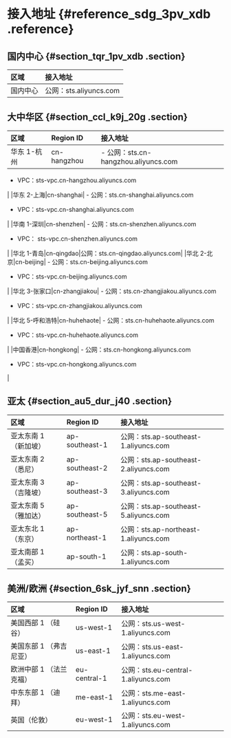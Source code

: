 # 接入地址 {#reference_sdg_3pv_xdb .reference}


## 国内中心 {#section_tqr_1pv_xdb .section}

|区域|接入地址|
|:-|:---|
|国内中心|公网：sts.aliyuncs.com|

## 大中华区 {#section_ccl_k9j_20g .section}

|区域|Region ID|接入地址|
|:-|:--------|:---|
|华东 1-杭州|cn-hangzhou| -   公网：sts.cn-hangzhou.aliyuncs.com
-   VPC：sts-vpc.cn-hangzhou.aliyuncs.com

 |
|华东 2-上海|cn-shanghai| -   公网：sts.cn-shanghai.aliyuncs.com
-   VPC：sts-vpc.cn-shanghai.aliyuncs.com

 |
|华南 1-深圳|cn-shenzhen| -   公网：sts.cn-shenzhen.aliyuncs.com
-   VPC： sts-vpc.cn-shenzhen.aliyuncs.com

 |
|华北 1-青岛|cn-qingdao|公网：sts.cn-qingdao.aliyuncs.com|
|华北 2-北京|cn-beijing| -   公网：sts.cn-beijing.aliyuncs.com
-   VPC：sts-vpc.cn-beijing.aliyuncs.com

 |
|华北 3-张家口|cn-zhangjiakou| -   公网：sts.cn-zhangjiakou.aliyuncs.com
-   VPC：sts-vpc.cn-zhangjiakou.aliyuncs.com

 |
|华北 5-呼和浩特|cn-huhehaote| -   公网：sts.cn-huhehaote.aliyuncs.com
-   VPC：sts-vpc.cn-huhehaote.aliyuncs.com

 |
|中国香港|cn-hongkong| -   公网：sts.cn-hongkong.aliyuncs.com
-   VPC：sts-vpc.cn-hongkong.aliyuncs.com

 |

## 亚太 {#section_au5_dur_j40 .section}

|区域|Region ID|接入地址|
|:-|:--------|:---|
|亚太东南 1 （新加坡）|ap-southeast-1|公网：sts.ap-southeast-1.aliyuncs.com|
|亚太东南 2 （悉尼）|ap-southeast-2|公网：sts.ap-southeast-2.aliyuncs.com|
|亚太东南 3 （吉隆坡）|ap-southeast-3|公网：sts.ap-southeast-3.aliyuncs.com|
|亚太东南 5 （雅加达）|ap-southeast-5|公网：sts.ap-southeast-5.aliyuncs.com|
|亚太东北 1 （东京）|ap-northeast-1|公网：sts.ap-northeast-1.aliyuncs.com|
|亚太南部 1 （孟买）|ap-south-1|公网：sts.ap-south-1.aliyuncs.com|

## 美洲/欧洲 {#section_6sk_jyf_snn .section}

|区域|Region ID|接入地址|
|:-|:--------|:---|
|美国西部 1 （硅谷）|us-west-1|公网：sts.us-west-1.aliyuncs.com|
|美国东部 1 （弗吉尼亚）|us-east-1|公网：sts.us-east-1.aliyuncs.com|
|欧洲中部 1 （法兰克福）|eu-central-1|公网：sts.eu-central-1.aliyuncs.com|
|中东东部 1 （迪拜）|me-east-1|公网：sts.me-east-1.aliyuncs.com|
|英国（伦敦）|eu-west-1|公网：sts.eu-west-1.aliyuncs.com|

